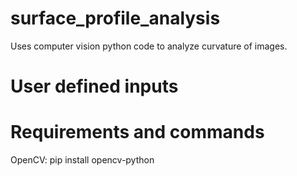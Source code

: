 # surface_profile_analysis
Uses computer vision python code to analyze curvature of images.

# User defined inputs


# Requirements and commands
OpenCV:
pip install opencv-python

